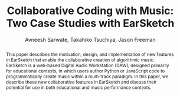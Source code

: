 --- 
  title: "Collaborative Coding with Music: Two Case Studies with EarSketch" 
  abstract: "This paper describes the motivation, design, and implementation of new features in EarSketch that enable the collaborative creation of algorithmic music. EarSketch is a web-based Digital Audio Workstation (DAW), designed primarily for educational contexts, in which users author Python or JavaScript code to programmatically create music within a multi-track paradigm. In this paper, we describe these new collaborative features in EarSketch and discuss their potential for use in both educational and music performance contexts." 
  address: "Berlin" 
  author: "Avneesh Sarwate, Takahiko Tsuchiya, Jason Freeman" 
  booktitle: "Proceedings of the International Web Audio Conference" 
  editor: "Jan Monschke, Christoph Guttandin, Norbert Schnell, Thomas Jenkinson, Jack Schaedler" 
  month: "Proceedings of the International Web Audio Conference"
  pages: "" 
  publisher: "TU Berlin" 
  series: "WAC '18"
  type: "Paper"  
  year: "2018" 
  id: "2018_7" 
  tags: year2018
  media: https://www.youtube.com/watch?v=0qBVSCRpggg 
  pdflink: /_data/papers/pdf/2018/2018_7.pdf
  ISSN: 2663-5844
---